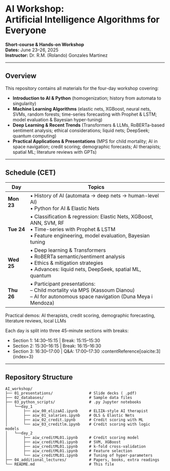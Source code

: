 # AI Workshop: <br> Artificial Intelligence Algorithms for Everyone

**Short-course & Hands-on Workshop**  <br> 
**Dates:** June 23–26, 2025 <br> 
**Instructor:** Dr. R.M. (Rolando) Gonzales Martinez<br> 

---

## Overview

This repository contains all materials for the four-day workshop covering:

- **Introduction to AI & Python** (homogenization; history from automata to singularity)  
- **Machine Learning Algorithms** (elastic nets, XGBoost, neural nets, SVMs, random forests; time-series forecasting with Prophet & LSTM; model evaluation & Bayesian hyper-tuning)  
- **Deep Learning & Recent Trends** (Transformers & LLMs, RoBERTa-based sentiment analysis; ethical considerations; liquid nets; DeepSeek; quantum computing)  
- **Practical Applications & Presentations** (MPS for child mortality; AI in space navigation; credit scoring; demographic forecasts; AI therapists; spatial ML; literature reviews with GPTs)

---

## Schedule (CET)

| Day       | Topics                                                                                                                   |
|-----------|--------------------------------------------------------------------------------------------------------------------------|
| **Mon 23**| • History of AI (automata → deep nets → human-level AI)  <br> • Python for AI & Elastic Nets                              |
| **Tue 24**| • Classification & regression: Elastic Nets, XGBoost, ANN, SVM, RF  <br> • Time-series with Prophet & LSTM  <br> • Feature engineering, model evaluation, Bayesian tuning |
| **Wed 25**| • Deep learning & Transformers  <br> • RoBERTa semantic/sentiment analysis  <br> • Ethics & mitigation strategies  <br> • Advances: liquid nets, DeepSeek, spatial ML, quantum |
| **Thu 26**| • Participant presentations: <br>   – Child mortality via MPS (Kassoum Dianou)  <br>   – AI for autonomous space navigation (Duna Meya i Mendoza) |

Practical demos: AI therapists, credit scoring, demographic forecasting, literature reviews, local LLMs

Each day is split into three 45-minute sections with breaks:  
- Section 1: 14:30–15:15  | Break: 15:15–15:30  
- Section 2: 15:30–16:15  | Break: 16:15–16:30  
- Section 3: 16:30–17:00  | Q&A: 17:00–17:30 :contentReference[oaicite:3]{index=3}

---

## Repository Structure

```text
AI_workshop/
├── 01_presentations/                # Slide decks ( .pdf)
├── 02_databases/                    # Sample data files
├── 03_python_scripts/               # .py Jupyter notebooks
│   └──day_1
│       ├── aiw_00_elizaAI.ipynb     # ELIZA-style AI therapist
│       ├── aiw_01_salaries.ipynb    # OLS & Elastic Nets
│       ├── aiw_02_credit.ipynb      # Credit scoring with ML
│       └── aiw_03_creditlm.ipynb    # Credit scoring with logic models
│   └──day_2
│       ├── aiw_creditML01.ipynb     # Credit scoring model
│       ├── aiw_creditML01.ipynb     # SVM, XGBoost
│       ├── aiw_creditML01.ipynb     # k-fold cross-validation
│       ├── aiw_creditML01.ipynb     # Feature selection
│       └── aiw_creditML01.ipynb     # Tuning of hyper-parameters
├── 04_additional_lectures/          # Papers, books, extra readings
└── README.md                        # This file

